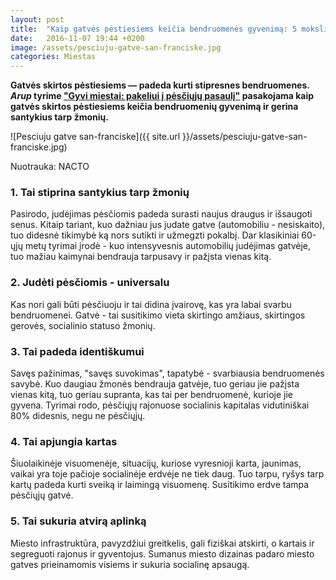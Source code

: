```yaml
---
layout: post
title:  "Kaip gatvės pėstiesiems keičia bendruomenės gyvenimą: 5 moksliniai faktai"
date:   2016-11-07 19:44 +0200
image: /assets/pesciuju-gatve-san-franciske.jpg
categories: Miestas
---
```

<b>
Gatvės skirtos pėstiesiems — padeda kurti stipresnes bendruomenes.
<em>Arup</em> tyrime <a href="//arup.com/walking" target="_blank">
"Gyvi miestai: pakeliui į pėsčiųjų pasaulį"</a> pasakojama kaip gatvės 
skirtos pėstiesiems keičia bendruomenių gyvenimą ir gerina santykius tarp žmonių.</b>

![Pesciuju gatve san-franciske]({{ site.url }}/assets/pesciuju-gatve-san-franciske.jpg)

<div class="lighter smaller" style="margin:12px 0">Nuotrauka: NACTO
</div>


<h3>1. Tai stiprina santykius tarp žmonių</h3>

<p> Pasirodo, judėjimas pėsčiomis padeda surasti naujus draugus ir išsaugoti senus. 
Kitaip tariant, kuo dažniau jus judate gatve (automobiliu - nesiskaito), tuo didesnė tikimybė ką 
nors sutikti ir užmegzti pokalbį. 
Dar klasikiniai 60-ųjų metų tyrimai įrodė - kuo intensyvesnis automobilių judėjimas gatvėje, 
tuo mažiau kaimynai bendrauja tarpusavy ir pažįsta vienas kitą.</p>

<h3>2. Judėti pėsčiomis - universalu</h3>

<p>
Kas nori gali būti pėsčiuoju ir tai didina įvairovę, kas yra labai svarbu bendruomenei. 
Gatvė - tai susitikimo vieta skirtingo amžiaus, skirtingos gerovės, socialinio statuso žmonių.</p>

<h3>3. Tai padeda identiškumui </h3>

<p> Savęs pažinimas, "savęs suvokimas", tapatybė - svarbiausia bendruomenės savybė. 
Kuo daugiau žmonės bendrauja gatvėje, tuo geriau jie pažįsta vienas kitą, 
tuo geriau supranta, kas tai per bendruomenė, kurioje jie gyvena. 
Tyrimai rodo, pėsčiųjų rajonuose socialinis kapitalas vidutiniškai 80% didesnis, negu ne pėsčiųjų.</p>

<h3>4. Tai apjungia kartas </h3>

<p>
Šiuolaikinėje visuomenėje, situacijų, kuriose vyresnioji karta, jaunimas, vaikai yra toje pačioje socialinėje erdvėje ne tiek daug. Tuo tarpu, ryšys tarp kartų padeda kurti sveiką ir laimingą visuomenę. Susitikimo erdve tampa pėsčiųjų gatvė. </p>

<h3>5. Tai sukuria atvirą aplinką</h3>

<p>Miesto infrastruktūra, pavyzdžiui greitkelis, gali fiziškai atskirti, o kartais ir segreguoti rajonus ir gyventojus. Sumanus miesto dizainas padaro miesto gatves prieinamomis visiems ir sukuria socialinę apsaugą. </p>
